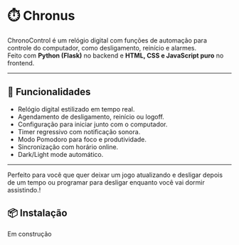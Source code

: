 # ⏱️ Chronus

ChronoControl é um relógio digital com funções de automação para controle do computador, como desligamento, reinício e alarmes.  
Feito com **Python (Flask)** no backend e **HTML, CSS e JavaScript puro** no frontend.  

---

## 🚀 Funcionalidades
- Relógio digital estilizado em tempo real.
- Agendamento de desligamento, reinício ou logoff.
- Configuração para iniciar junto com o computador.
- Timer regressivo com notificação sonora.
- Modo Pomodoro para foco e produtividade.
- Sincronização com horário online.
- Dark/Light mode automático.

---

Perfeito para você que quer deixar um jogo atualizando e desligar depois de um tempo ou programar para desligar enquanto você vai dormir assistindo.!

## 📦 Instalação

Em construção
